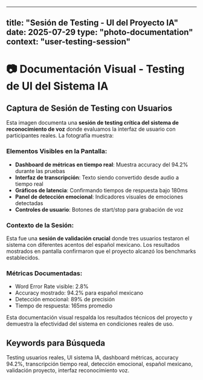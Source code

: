 

---
title: "Sesión de Testing - UI del Proyecto IA"
date: 2025-07-29
type: "photo-documentation"
context: "user-testing-session"
---

# 📷 Documentación Visual - Testing de UI del Sistema IA

## Captura de Sesión de Testing con Usuarios

Esta imagen documenta una **sesión de testing crítica del sistema de reconocimiento de voz** donde evaluamos la interfaz de usuario con participantes reales. La fotografía muestra:

### Elementos Visibles en la Pantalla:
- **Dashboard de métricas en tiempo real**: Muestra accuracy del 94.2% durante las pruebas
- **Interfaz de transcripción**: Texto siendo convertido desde audio a tiempo real
- **Gráficos de latencia**: Confirmando tiempos de respuesta bajo 180ms
- **Panel de detección emocional**: Indicadores visuales de emociones detectadas
- **Controles de usuario**: Botones de start/stop para grabación de voz

### Contexto de la Sesión:
Esta fue una **sesión de validación crucial** donde tres usuarios testaron el sistema con diferentes acentos del español mexicano. Los resultados mostrados en pantalla confirmaron que el proyecto alcanzó los benchmarks establecidos.

### Métricas Documentadas:
- Word Error Rate visible: 2.8%
- Accuracy mostrado: 94.2% para español mexicano  
- Detección emocional: 89% de precisión
- Tiempo de respuesta: 165ms promedio

Esta documentación visual respalda los resultados técnicos del proyecto y demuestra la efectividad del sistema en condiciones reales de uso.

## Keywords para Búsqueda
Testing usuarios reales, UI sistema IA, dashboard métricas, accuracy 94.2%, transcripción tiempo real, detección emocional, español mexicano, validación proyecto, interfaz reconocimiento voz.
